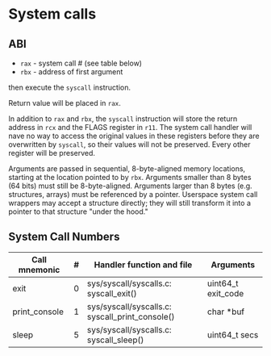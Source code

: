 # System calls

## ABI

* `rax` - system call # (see table below)
* `rbx` - address of first argument

then execute the `syscall` instruction.

Return value will be placed in `rax`.

In addition to `rax` and `rbx`, the `syscall` instruction will store the return
address in `rcx` and the FLAGS register in `r11`.  The system call handler will
nave no way to access the original values in these registers before they are
overwritten by `syscall`, so their values will not be preserved.  Every other
register will be preserved.

Arguments are passed in sequential, 8-byte-aligned memory locations, starting at
the location pointed to by `rbx`.  Arguments smaller than 8 bytes (64 bits) must
still be 8-byte-aligned.  Arguments larger than 8 bytes (e.g. structures,
arrays) must be referenced by a pointer.  Userspace system call wrappers may
accept a structure directly; they will still transform it into a pointer to that
structure "under the hood."

## System Call Numbers
Call mnemonic|#|Handler function and file|Arguments
-------------|-|-------------------------|---------
exit|0|sys/syscall/syscalls.c: syscall_exit()|uint64_t exit_code
print_console|1|sys/syscall/syscalls.c: syscall_print_console()|char *buf
sleep|5|sys/syscall/syscalls.c: syscall_sleep()|uint64_t secs